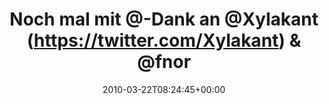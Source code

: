 ---
retweeted: false
source: <a href="http://twitter.com" rel="nofollow">Twitter Web Client</a>
entities:
  hashtags: []
  symbols: []
  user_mentions:
  - name: Felix Gilcher
    screen_name: Xylakant
    indices:
    - '23'
    - '32'
    id_str: '40266143'
    id: '40266143'
  - name: RŌBÆRT
    screen_name: fnordfish
    indices:
    - '35'
    - '45'
    id_str: '14513358'
    id: '14513358'
  urls: []
display_text_range:
- '0'
- '88'
favorite_count: '0'
id_str: '10862911828'
truncated: false
retweet_count: '0'
id: '10862911828'
created_at: Mon Mar 22 08:24:45 +0000 2010
favorited: false
full_text: 'Noch mal mit @-Dank an [@Xylakant](https://twitter.com/Xylakant) & [@fnordfish](https://twitter.com/fnordfish):
  http://blog.bascht.com/volkerfreundschaft'
lang: de
tags:
- pesos/twitter
date: '2010-03-22T08:24:45+00:00'
src: https://twitter.com/bascht/status/10862911828
original_url: https://twitter.com/bascht/status/10862911828
type: twitter_tweet
text: 'Noch mal mit @-Dank an [@Xylakant](https://twitter.com/Xylakant) & [@fnordfish](https://twitter.com/fnordfish):
  http://blog.bascht.com/volkerfreundschaft'
title: Noch mal mit @-Dank an @Xylakant (https://twitter.com/Xylakant) & @fnor

---